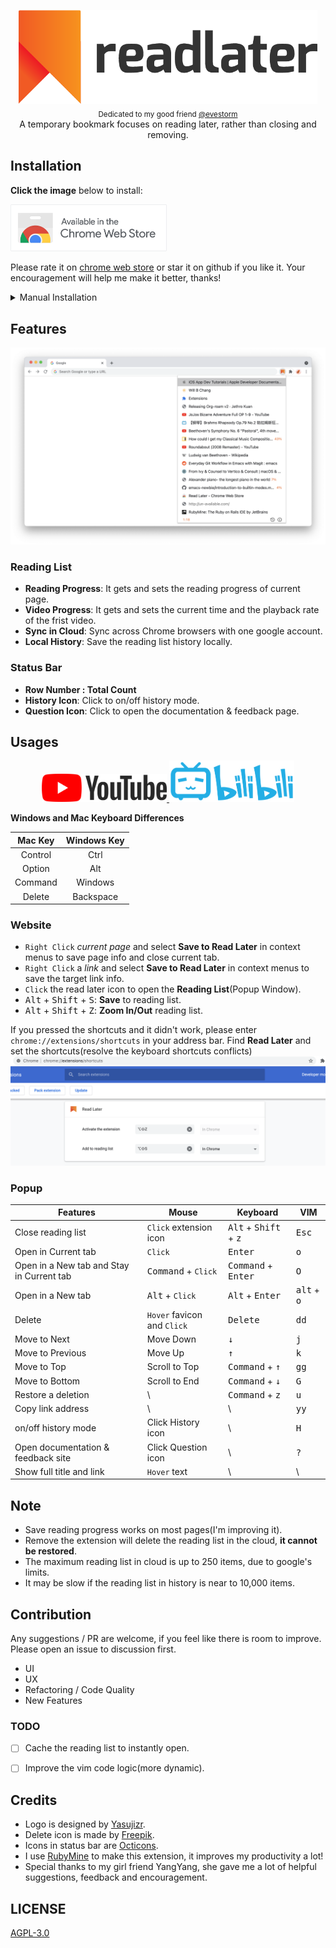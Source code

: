 <p align="center">
  <img src="images/logotype.png" alt="Read Later Logo" height="150px"><br>
  <sub>Dedicated to my good friend <a href="https://github.com/evestorm">@evestorm</a></sub><br>
  A temporary bookmark focuses on reading later, rather than closing and removing.
</p>




## Installation
**Click the image** below to install:

<a href="https://chrome.google.com/webstore/detail/fbmfcfkokefgbmfcjahdmomlifclekib/">
  <img src="images/chrome-store-logo.png" width="250px" alt="chrome-store-logo">
</a>

Please rate it on [chrome web store](https://chrome.google.com/webstore/detail/fbmfcfkokefgbmfcjahdmomlifclekib/) or star it on github if you like it. Your encouragement will help me make it better, thanks!

<details>
<summary>Manual Installation</summary>

1. Download [chrome-read-later.zip](https://github.com/willbchang/chrome-read-later/releases/latest).
2. Unzip it and move it to the safe path(you won't delete it accidentally).
3. Go to `chrome://extensions/`
4. Open `Developer mode`.
5. Drag the folder to chrome or Click `Load unpacked` and select the folder.

</details>

## Features

![Chrome Read Later 1168x309=2560x1600](images/sample-white.png)

### Reading List
- **Reading Progress**: It gets and sets the reading progress of current page.
- **Video Progress**: It gets and sets the current time and the playback rate of the frist video.
- **Sync in Cloud**: Sync across Chrome browsers with one google account.
- **Local History**: Save the reading list history locally.

### Status Bar
- **Row Number : Total Count**
- **History Icon**: Click to on/off history mode.
- **Question Icon**: Click to open the documentation & feedback page.

## Usages

<p align="center">  
  <a href="https://youtu.be/fnaFiMabPq8">
    <img src="images/youtube-logo.png" width="200px" alt="youtube-logo">
  </a>

  <a href="https://www.bilibili.com/video/BV1Ag411M7W1">
    <img src="images/bilibili-logo.png" width="200px" alt="bilibili-logo">
  </a>
</p>

**Windows and Mac Keyboard Differences**

| Mac Key  | Windows Key |
|:--------:|:-----------:|
| Control  | Ctrl        |
| Option   | Alt         |
| Command  | Windows     |
| Delete   | Backspace   |

### Website
- `Right Click` *current page* and select **Save to Read Later** in context menus to save page info and close current tab.
- `Right Click` a *link* and select **Save to Read Later** in context menus to save the target link info.
- `Click` the read later icon to open the **Reading List**(Popup Window).
- <kbd>Alt</kbd> + <kbd>Shift</kbd> + <kbd>S</kbd>: **Save** to reading list.
- <kbd>Alt</kbd> + <kbd>Shift</kbd> + <kbd>Z</kbd>: **Zoom In/Out** reading list.

If you pressed the shortcuts and it didn't work, please enter `chrome://extensions/shortcuts` in your address bar.
Find **Read Later** and set the shortcuts(resolve the keyboard shortcuts conflicts)
![chrome://extensions/shortcuts](images/chrome-extensions-shortcuts.png)

### Popup

| Features                                  | Mouse                        | Keyboard                                         | VIM                           |
|-------------------------------------------|------------------------------|--------------------------------------------------|-------------------------------|
| Close reading list                        | `Click` extension icon       | <kbd>Alt</kbd> + <kbd>Shift</kbd> + <kbd>z</kbd> | <kbd>Esc</kbd>                |
| Open in Current tab                       | `Click`                      | <kbd>Enter</kbd>                                 | <kbd>o</kbd>                  |
| Open in a New tab and Stay in Current tab | <kbd>Command</kbd> + `Click` | <kbd>Command</kbd> + <kbd>Enter</kbd>            | <kbd>O</kbd>                  |
| Open in a New tab                         | <kbd>Alt</kbd> + `Click`     | <kbd>Alt</kbd> + <kbd>Enter</kbd>                | <kbd>alt</kbd> + <kbd>o</kbd> |
| Delete                                    | `Hover` favicon and `Click`  | <kbd>Delete</kbd>                                | <kbd>dd</kbd>                 |
| Move to Next                              | Move Down                    | <kbd>↓</kbd>                                     | <kbd>j</kbd>                  |
| Move to Previous                          | Move Up                      | <kbd>↑</kbd>                                     | <kbd>k</kbd>                  |
| Move to Top                               | Scroll to Top                | <kbd>Command</kbd> + <kbd>↑</kbd>                | <kbd>gg</kbd>                 |
| Move to Bottom                            | Scroll to End                | <kbd>Command</kbd> + <kbd>↓</kbd>                | <kbd>G</kbd>                  |
| Restore a deletion                        | \                            | <kbd>Command</kbd> + <kbd>z</kbd>                | <kbd>u</kbd>                  |
| Copy link address                         | \                            | \                                                | <kbd>yy</kbd>                 |
| on/off history mode                       | Click History icon           | \                                                | <kbd>H</kbd>                  |
| Open documentation & feedback site        | Click Question icon          | \                                                | <kbd>?</kbd>                  |
| Show full title and link                  | `Hover` text                 | \                                                | \                             |


## Note
- Save reading progress works on most pages(I'm improving it).
- Remove the extension will delete the reading list in the cloud, **it cannot be restored**.
- The maximum reading list in cloud is up to 250 items, due to google's limits.
- It may be slow if the reading list in history is near to 10,000 items.

## Contribution
Any suggestions / PR are welcome, if you feel like there is room to improve. Please open an issue to discussion first.
- UI
- UX
- Refactoring / Code Quality
- New Features

### TODO
- [ ] Cache the reading list to instantly open.
- [ ] Improve the vim code logic(more dynamic).


## Credits
- Logo is designed by [Yasujizr](https://github.com/Yasujizr).
- Delete icon is made by <a href="https://www.flaticon.com/authors/freepik" title="Freepik">Freepik</a>.
- Icons in status bar are [Octicons](https://primer.style/octicons/).
- I use [RubyMine](https://www.jetbrains.com/ruby/) to make this extension, it improves my productivity a lot!
- Special thanks to my girl friend YangYang, she gave me a lot of helpful suggestions, feedback and encouragement.

## LICENSE
[AGPL-3.0](LICENSE)
